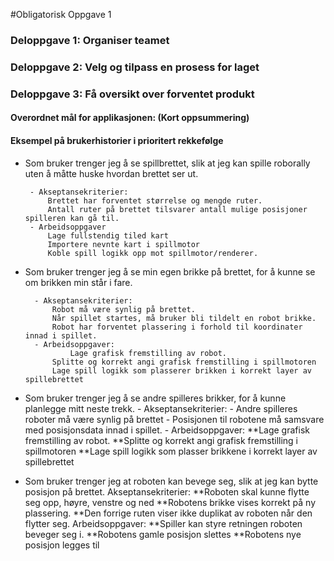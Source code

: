 #Obligatorisk Oppgave 1


<h3> Deloppgave 1: Organiser teamet </h3>



<h3> Deloppgave 2: Velg og tilpass en prosess for laget</h3>


<h3> Deloppgave 3: Få oversikt over forventet produkt </h3>

<h4> Overordnet mål for applikasjonen: (Kort oppsummering) </h4>

<h4> Eksempel på brukerhistorier i prioritert rekkefølge </h4>

-  Som bruker trenger jeg å se spillbrettet, slik at jeg kan spille roborally uten å måtte huske hvordan brettet ser ut.

		- Akseptansekriterier: 
			Brettet har forventet størrelse og mengde ruter.
			Antall ruter på brettet tilsvarer antall mulige posisjoner spilleren kan gå til.
		- Arbeidsoppgaver
			Lage fullstendig tiled kart
			Importere nevnte kart i spillmotor
			Koble spill logikk opp mot spillmotor/renderer.

- Som bruker trenger jeg å se min egen brikke på brettet, for å kunne se om brikken min står i fare.

		- Akseptansekriterier:
			Robot må være synlig på brettet.
			Når spillet startes, må bruker bli tildelt en robot brikke.
			Robot har forventet plassering i forhold til koordinater innad i spillet.
		- Arbeidsoppgaver:
	       		Lage grafisk fremstilling av robot.
			Splitte og korrekt angi grafisk fremstilling i spillmotoren
			Lage spill logikk som plasserer brikken i korrekt layer av spillebrettet
            
- Som bruker trenger jeg å se andre spilleres brikker, for å kunne planlegge mitt neste trekk.
		- Akseptansekriterier:
			- Andre spilleres roboter må være synlig på brettet 
			- Posisjonen til robotene må samsvare med posisjonsdata innad i spillet.
		- Arbeidsoppgaver:
            **Lage grafisk fremstilling av robot.
            **Splitte og korrekt angi grafisk fremstilling i spillmotoren
            **Lage spill logikk som plasser brikkene i korrekt layer av spillebrettet

* Som bruker trenger jeg at roboten kan bevege seg, slik at jeg kan bytte posisjon på brettet.
	Akseptansekriterier:
            **Roboten skal kunne flytte seg opp, høyre, venstre og ned
            **Robotens brikke vises korrekt på ny plassering.
            **Den forrige ruten viser ikke duplikat av roboten når den flytter seg.
		Arbeidsoppgaver:
            **Spiller kan styre retningen roboten beveger seg i.
            **Robotens gamle posisjon slettes
            **Robotens nye posisjon legges til
